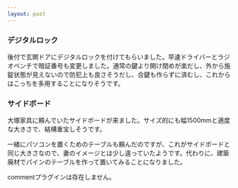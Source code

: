 ```yaml
---
layout: post
---
```

<h3>デジタルロック</h3>
<p>後付で玄関ドアにデジタルロックを付けてもらいました。早速ドライバーとラジオペンチで暗証番号も変更しました。通常の鍵より開け閉めが楽だし、外から施錠状態が見えないので防犯上も良さそうだし、合鍵も作らずに済むし、これからはこっちを多用することになりそうです。</p>
<h3>サイドボード</h3>
<p>大塚家具に頼んでいたサイドボードが来ました。サイズ的にも幅1500mmと適度な大きさで、結構重宝しそうです。</p>
<p>一緒にパソコンを置くためのテーブルも頼んだのですが、これがサイドボードと同じ大きさなので、妻のイメージとは少し違っていたようです。代わりに、建築廃材でパインのテーブルを作って置いてみることになりました。</p>
<p><span class="error">commentプラグインは存在しません。</span> </p>
